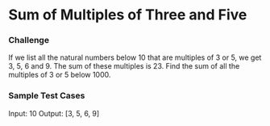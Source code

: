 # Sum of Multiples of Three and Five

### Challenge

If we list all the natural numbers below 10 that are multiples of 3 or 5, we get 3, 5, 6 and 9.
The sum of these multiples is 23. Find the sum of all the multiples of 3 or 5 below 1000.

### Sample Test Cases

Input: 10
Output: [3, 5, 6, 9]
